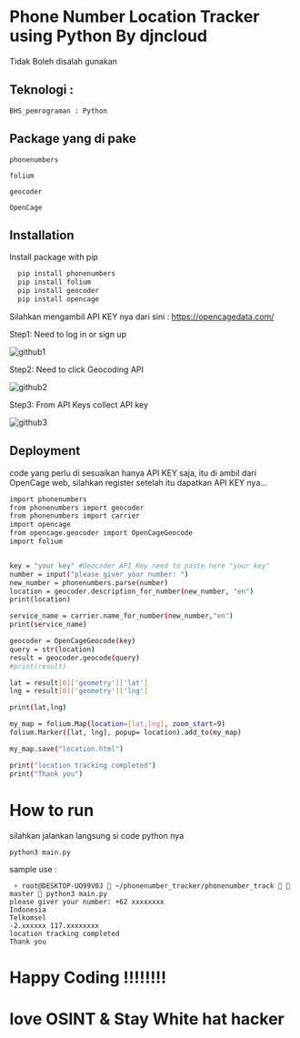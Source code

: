 # Phone Number Location Tracker using Python By djncloud
Tidak Boleh disalah gunakan

## Teknologi :
```
BHS_pemrograman : Python
```
## Package yang di pake
```
phonenumbers
```
```
folium
```
```
geocoder
```
```
OpenCage
```

## Installation

Install package with pip

```bash
  pip install phonenumbers
  pip install folium
  pip install geocoder
  pip install opencage
```

Silahkan mengambil API KEY nya dari sini :  https://opencagedata.com/

Step1: Need to log in or sign up

![github1](https://user-images.githubusercontent.com/123636419/215339770-3cc5ba46-d502-42b9-9f15-856718cf22d1.PNG)

Step2: Need to click Geocoding API

![github2](https://user-images.githubusercontent.com/123636419/215339775-89aef127-2390-4f8d-8ad6-1129789eabab.PNG)

Step3: From API Keys collect API key

![github3](https://user-images.githubusercontent.com/123636419/215339773-0171d38c-b9ad-490a-95d8-47366321048a.PNG)


## Deployment

code yang perlu di sesuaikan hanya API KEY saja, itu di ambil dari OpenCage web, silahkan register setelah itu dapatkan API KEY nya...

```bash
import phonenumbers
from phonenumbers import geocoder
from phonenumbers import carrier
import opencage
from opencage.geocoder import OpenCageGeocode
import folium


key = "your key" #Geocoder API Key need to paste here "your key" 
number = input("please giver your number: ")
new_number = phonenumbers.parse(number)
location = geocoder.description_for_number(new_number, "en")
print(location)

service_name = carrier.name_for_number(new_number,"en")
print(service_name)

geocoder = OpenCageGeocode(key)
query = str(location)
result = geocoder.geocode(query)
#print(result)

lat = result[0]['geometry']['lat']
lng = result[0]['geometry']['lng']

print(lat,lng)

my_map = folium.Map(location=[lat,lng], zoom_start=9)
folium.Marker([lat, lng], popup= location).add_to(my_map)

my_map.save("location.html")

print("location tracking completed")
print("Thank you")
```

# How to run 
silahkan jalankan langsung si code python nya 
```
python3 main.py
```
sample use : 
```
 ⚡ root@DESKTOP-UO99V0J  ~/phonenumber_tracker/phonenumber_track   master  python3 main.py
please giver your number: +62 xxxxxxxx
Indonesia
Telkomsel
-2.xxxxxx 117.xxxxxxxx
location tracking completed
Thank you
```
# Happy Coding !!!!!!!!
# love OSINT & Stay White hat hacker